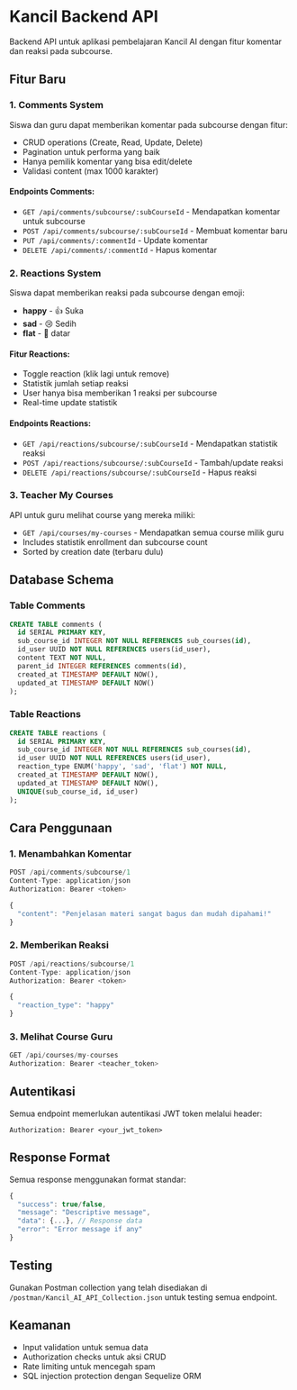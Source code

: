 # Kancil Backend API

Backend API untuk aplikasi pembelajaran Kancil AI dengan fitur komentar dan reaksi pada subcourse.

## Fitur Baru

### 1. Comments System
Siswa dan guru dapat memberikan komentar pada subcourse dengan fitur:
- CRUD operations (Create, Read, Update, Delete)
- Pagination untuk performa yang baik
- Hanya pemilik komentar yang bisa edit/delete
- Validasi content (max 1000 karakter)

#### Endpoints Comments:
- `GET /api/comments/subcourse/:subCourseId` - Mendapatkan komentar untuk subcourse
- `POST /api/comments/subcourse/:subCourseId` - Membuat komentar baru
- `PUT /api/comments/:commentId` - Update komentar
- `DELETE /api/comments/:commentId` - Hapus komentar

### 2. Reactions System
Siswa dapat memberikan reaksi pada subcourse dengan emoji:
- **happy** - 👍 Suka
- **sad** - 😢 Sedih
- **flat** - 🙂 datar

#### Fitur Reactions:
- Toggle reaction (klik lagi untuk remove)
- Statistik jumlah setiap reaksi
- User hanya bisa memberikan 1 reaksi per subcourse
- Real-time update statistik

#### Endpoints Reactions:
- `GET /api/reactions/subcourse/:subCourseId` - Mendapatkan statistik reaksi
- `POST /api/reactions/subcourse/:subCourseId` - Tambah/update reaksi
- `DELETE /api/reactions/subcourse/:subCourseId` - Hapus reaksi

### 3. Teacher My Courses
API untuk guru melihat course yang mereka miliki:
- `GET /api/courses/my-courses` - Mendapatkan semua course milik guru
- Includes statistik enrollment dan subcourse count
- Sorted by creation date (terbaru dulu)

## Database Schema

### Table Comments
```sql
CREATE TABLE comments (
  id SERIAL PRIMARY KEY,
  sub_course_id INTEGER NOT NULL REFERENCES sub_courses(id),
  id_user UUID NOT NULL REFERENCES users(id_user),
  content TEXT NOT NULL,
  parent_id INTEGER REFERENCES comments(id),
  created_at TIMESTAMP DEFAULT NOW(),
  updated_at TIMESTAMP DEFAULT NOW()
);
```

### Table Reactions
```sql
CREATE TABLE reactions (
  id SERIAL PRIMARY KEY,
  sub_course_id INTEGER NOT NULL REFERENCES sub_courses(id),
  id_user UUID NOT NULL REFERENCES users(id_user),
  reaction_type ENUM('happy', 'sad', 'flat') NOT NULL,
  created_at TIMESTAMP DEFAULT NOW(),
  updated_at TIMESTAMP DEFAULT NOW(),
  UNIQUE(sub_course_id, id_user)
);
```

## Cara Penggunaan

### 1. Menambahkan Komentar
```javascript
POST /api/comments/subcourse/1
Content-Type: application/json
Authorization: Bearer <token>

{
  "content": "Penjelasan materi sangat bagus dan mudah dipahami!"
}
```

### 2. Memberikan Reaksi
```javascript
POST /api/reactions/subcourse/1
Content-Type: application/json
Authorization: Bearer <token>

{
  "reaction_type": "happy"
}
```

### 3. Melihat Course Guru
```javascript
GET /api/courses/my-courses
Authorization: Bearer <teacher_token>
```

## Autentikasi

Semua endpoint memerlukan autentikasi JWT token melalui header:
```
Authorization: Bearer <your_jwt_token>
```

## Response Format

Semua response menggunakan format standar:
```javascript
{
  "success": true/false,
  "message": "Descriptive message",
  "data": {...}, // Response data
  "error": "Error message if any"
}
```

## Testing

Gunakan Postman collection yang telah disediakan di `/postman/Kancil_AI_API_Collection.json` untuk testing semua endpoint.

## Keamanan

- Input validation untuk semua data
- Authorization checks untuk aksi CRUD
- Rate limiting untuk mencegah spam
- SQL injection protection dengan Sequelize ORM